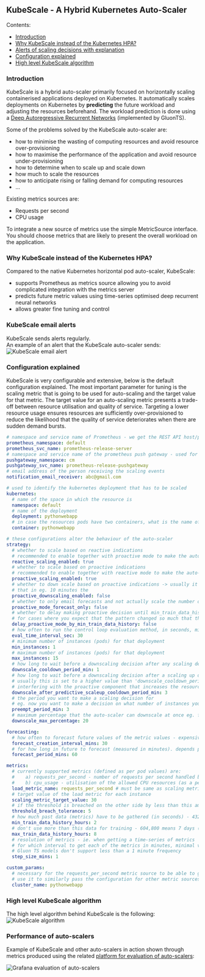KubeScale - A Hybrid Kubernetes Auto-Scaler
------------------

Contents:
- [Introduction](#intro)
- [Why KubeScale instead of the Kubernetes HPA?](#hpa)
- [Alerts of scaling decisions with explanation](#prediction-alerts)
- [Configuration explained](#config)
- [High level KubeScale algorithm](#high-level)

### Introduction <a name="intro"></a>

KubeScale is a hybrid auto-scaler primarily focused on horizontally scaling containerised applications deployed on Kubernetes.
It automatically scales deployments on Kubernetes by <b>predicting</b> the future workload and adjusting the resources beforehand.
The workload prediction is done using a [Deep Autoregressive Recurrent Networks](https://arxiv.org/abs/1704.04110) (implemented by GluonTS).

Some of the problems solved by the KubeScale auto-scaler are:
- how to minimise the wasting of computing resources and avoid resource over-provisioning
- how to maximise the performance of the application and avoid resource under-provisioning
- how to determine when to scale up and scale down
- how much to scale the resources
- how to anticipate rising or falling demand for computing resources
- ...

Existing metrics sources are:
- Requests per second
- CPU usage

To integrate a new source of metrics use the simple MetricSource interface.
You should choose metrics that are likely to present the overall workload on the application.

### Why KubeScale instead of the Kubernetes HPA?  <a name="hpa"></a>

Compared to the native Kubernetes horizontal pod auto-scaler, KubeScale:
- supports Prometheus as metrics source allowing you to avoid complicated integration with the metrics server
- predicts future metric values using time-series optimised deep recurrent neural networks
- allows greater fine tuning and control

### KubeScale email alerts <a name="prediction-alerts"></a>

KubeScale sends alerts regularly.  
An example of an alert that the KubeScale auto-scaler sends:
![KubeScale email alert](img/KubeScale_email_alert.jpg)

### Configuration explained <a name="config"></a>

KubeScale is very configurable and extensive, below is the default configuration explained.
The most important parameter for tuning is the scaling metric that is going to be used for auto-scaling and the target value for that metric.
The target value for an auto-scaling metric presents a trade-off between resource utilisation and quality of service. 
Targeting a lower resource usage ensures resources are sufficiently over-provisioned to reduce the likelihood that the quality of service deteriorates when there are sudden demand bursts.

```yaml
# namespace and service name of Prometheus - we get the REST API host/port using this information
prometheus_namespace: default
prometheus_svc_name: prometheus-release-server
# namespace and service name of the prometheus push gateway - used for storing the state of the autoscaler
pushgateway_namespace: cm
pushgateway_svc_name: prometheus-release-pushgateway
# email address of the person receiving the scaling events
notification_email_receiver: abc@gmail.com

# used to identify the kubernetes deployment that has to be scaled
kubernetes:
  # name of the space in which the resource is
  namespace: default
  # name of the deployment
  deployment: pythonwebapp
  # in case the resources pods have two containers, what is the name of one of the containers
  container: pythonwebapp

# these configurations alter the behaviour of the auto-scaler
strategy:
  # whether to scale based on reactive indications
  # recommended to enable together with proactive mode to make the auto-scaler hybrid
  reactive_scaling_enabled: true
  # whether to scale based on proactive indications
  # recommended to enable together with reactive mode to make the auto-scaler hybrid
  proactive_scaling_enabled: true
  # whether to down scale based on proactive indications -> usually it doesn't make sense to downscale if you expect
  # that in eg. 10 minutes the
  proactive_downscaling_enabled: false
  # whether to only email forecasts and not actually scale the number of instances
  proactive_mode_forecast_only: false
  # whether to delay making proactive decision until min_train_data_history_hours of time passes.
  # for cases where you expect that the pattern changed so much that the there isn't enough appropriate training data
  delay_proactive_mode_by_min_train_data_history: false
  # how often to run the control loop evaluation method, in seconds, minimum is 30 due to granularity of metrics
  eval_time_interval_sec: 30
  # minimum number of instances (pods) for that deployment
  min_instances: 1
  # maximum number of instances (pods) for that deployment
  max_instances: 15
  # how long to wait before a downscaling decision after any scaling decision
  downscale_cooldown_period_min: 1
  # how long to wait before a downscaling decision after a scaling up decision.
  # usually this is set to a higher value than 'downscale_cooldown_period_min' to avoid the reactive component
  # interfering with the proactive component that increases the resources ahead of time (as defined with the preempt_period_min parameter)
  downscale_after_predictive_scaleup_cooldown_period_min: 3
  # the period you want to make a scaling decision for
  # eg. now you want to make a decision on what number of instances you should have in 30 seconds
  preempt_period_min: 3
  # maximum percentage that the auto-scaler can downscale at once eg. from 10 to 5 nodes
  downscale_max_percentage: 20

forecasting:
  # how often to forecast future values of the metric values - expensive operation due to having to train a predictive model (measured in minutes)
  forecast_creation_interval_mins: 30
  # for how long in future to forecast (measured in minutes). depends primarily on the type of workload and datasets
  forecast_period_mins: 60

metrics:
  # currently supported metrics (defined as per pod values) are:
  #    a) requests_per_second - number of requests per second handled by each instance
  #    b) cpu_usage - utilisation of the allowed CPU resources (as a percentage - so from 0 to 1)
  load_metric_name: requests_per_second # must be same as scaling metric
  # target value of the load metric for each instance
  scaling_metric_target_value: 30
  # if the threshold is breached on the other side by less than this amount, don't do anything
  threshold_breach_tolerance: 5
  # how much past data (metrics) have to be gathered (in seconds) - 43200 means 12 hours, 1 hour is 3600
  min_train_data_history_hours: 2
  # don't use more than this data for training - 604,800 means 7 days (3600 * 24 * 7). Max value is 14 days
  max_train_data_history_hours: 8
  # resolution of metrics - ie. when getting a time-series of metrics
  # for which interval to get each of the metrics in minutes, minimal value is 1
  # Gluon TS models don't support less than a 1 minute frequency
  step_size_mins: 1

custom_params:
  # necessary for the requests_per_second metric source to be able to get the relevant metric from the Envoy load balancer
  # use it to similarly pass the configuration for other metric sources
  cluster_name: pythonwebapp
```

### High level KubeScale algorithm <a name="high-level"></a>

The high level algorithm behind KubeScale is the following:
![KubeScale algorithm](img/KubeScale_algo.jpg)

### Performance of auto-scalers

Example of KubeScale and other auto-scalers in action shown through metrics produced using the related [platform for evaluation of auto-scalers](https://github.com/dorianbg/kubescale-platform):

![Grafana evaluation of auto-scalers](img/Example-Grafana-Dashboard.jpg)

 